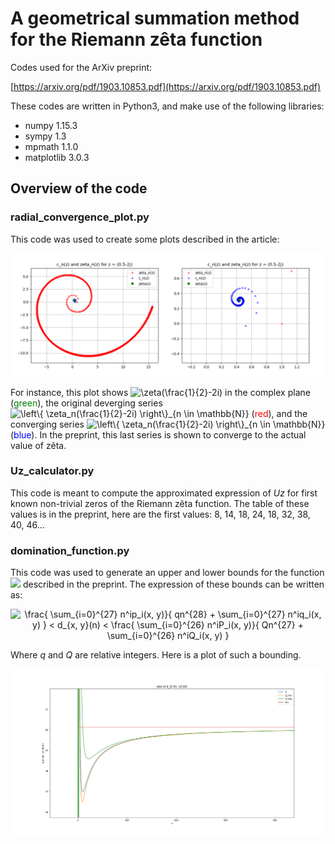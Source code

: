 # A geometrical summation method for the Riemann zêta function

Codes used for the ArXiv preprint:

[https://arxiv.org/pdf/1903.10853.pdf](https://arxiv.org/pdf/1903.10853.pdf)

These codes are written in Python3, and make use of the following libraries:

+ numpy 1.15.3
+ sympy 1.3
+ mpmath 1.1.0
+ matplotlib 3.0.3

## Overview of the code

### radial_convergence_plot.py

This code was used to create some plots described in the article:

![Alt text](images/Fig5.png?raw=true "Example of plot")

For instance, this plot shows <img src="https://latex.codecogs.com/gif.latex?\zeta(\frac{1}{2}-2i)" title="\zeta(\frac{1}{2}-2i)" /> in the complex plane (<font color="green">green</font>), the original deverging series <img src="https://latex.codecogs.com/gif.latex?\left\{&space;\zeta_n(\frac{1}{2}-2i)&space;\right\}_{n&space;\in&space;\mathbb{N}}" title="\left\{ \zeta_n(\frac{1}{2}-2i) \right\}_{n \in \mathbb{N}}" /> (<font color="red">red</font>), and the converging series <img src="https://latex.codecogs.com/gif.latex?\left\{&space;c_n(\frac{1}{2}-2i)&space;\right\}_{n&space;\in&space;\mathbb{N}}" title="\left\{ \zeta_n(\frac{1}{2}-2i) \right\}_{n \in \mathbb{N}}" /> (<font color="blue">blue</font>). In the preprint, this last series is shown to converge to the actual value of zêta.

### Uz_calculator.py

This code is meant to compute the approximated expression of *Uz* for first known non-trivial zeros of the Riemann zêta function. The table of these values is in the preprint, here are the first values: 8, 14, 18, 24, 18, 32, 38, 40, 46...

### domination_function.py

This code was used to generate an upper and lower bounds for the function <img src="https://latex.codecogs.com/gif.latex?d_{x,&space;y}(n)"> described in the preprint. The expression of these bounds can be written as:

<p align="center">
<img src="https://latex.codecogs.com/gif.latex?\frac{&space;\sum_{i=0}^{27}&space;n^ip_i(x,&space;y)}{&space;qn^{28}&space;&plus;&space;\sum_{i=0}^{27}&space;n^iq_i(x,&space;y)&space;}&space;<&space;d_{x,&space;y}(n)&space;<&space;\frac{&space;\sum_{i=0}^{26}&space;n^iP_i(x,&space;y)}{&space;Qn^{27}&space;&plus;&space;\sum_{i=0}^{26}&space;n^iQ_i(x,&space;y)&space;}" title="\frac{ \sum_{i=0}^{27} n^ip_i(x, y)}{ qn^{28} + \sum_{i=0}^{27} n^iq_i(x, y) } < d_{x, y}(n) < \frac{ \sum_{i=0}^{26} n^iP_i(x, y)}{ Qn^{27} + \sum_{i=0}^{26} n^iQ_i(x, y) }" />
</p>

Where *q* and *Q* are relative integers. Here is a plot of such a bounding.

![Alt text](images/Fig8.png?raw=true "Upper and lower bound for d")
